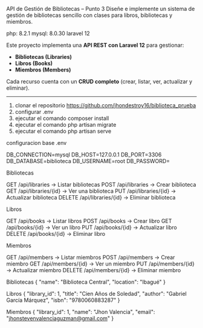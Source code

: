API de Gestión de Bibliotecas – Punto 3
Diseñe e implemente un sistema de gestión de bibliotecas sencillo con clases para libros, bibliotecas y miembros.

php: 8.2.1
mysql: 8.0.30
laravel 12

Este proyecto implementa una **API REST con Laravel 12** para gestionar:

- **Bibliotecas (Libraries)**
- **Libros (Books)**
- **Miembros (Members)**

Cada recurso cuenta con un **CRUD completo** (crear, listar, ver, actualizar y eliminar).

---
1. clonar el repositorio https://github.com/jhondestroy16/biblioteca_prueba
2. configurar .env
3. ejecutar el comando composer install
4. ejecutar el comando php artisan migrate
5. ejecutar el comando php artisan serve

configuracion base .env

DB_CONNECTION=mysql
DB_HOST=127.0.0.1
DB_PORT=3306
DB_DATABASE=biblioteca
DB_USERNAME=root
DB_PASSWORD=

Bibliotecas

GET /api/libraries → Listar bibliotecas
POST /api/libraries → Crear biblioteca
GET /api/libraries/{id} → Ver una biblioteca
PUT /api/libraries/{id} → Actualizar biblioteca
DELETE /api/libraries/{id} → Eliminar biblioteca

Libros

GET /api/books → Listar libros
POST /api/books → Crear libro
GET /api/books/{id} → Ver un libro
PUT /api/books/{id} → Actualizar libro
DELETE /api/books/{id} → Eliminar libro

Miembros

GET /api/members → Listar miembros
POST /api/members → Crear miembro
GET /api/members/{id} → Ver un miembro
PUT /api/members/{id} → Actualizar miembro
DELETE /api/members/{id} → Eliminar miembro

Bibliotecas
{
  "name": "Biblioteca Central",
  "location": "Ibagué"
}

Libros
{
  "library_id": 1,
  "title": "Cien Años de Soledad",
  "author": "Gabriel García Márquez",
  "isbn": "9780060883287"
}

Miembros
{
  "library_id": 1,
  "name": "Jhon Valencia",
  "email": "jhonstevenvalenciaguzman@gmail.com"
}
